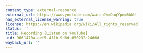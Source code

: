 ```yaml
---
content_type: external-resource
external_url: https://www.youtube.com/watch?v=DaqYpnm6AkU
has_external_license_warning: true
license: https://en.wikipedia.org/wiki/All_rights_reserved
status: ''
title: Recording [Listen on YouTube]
uid: 9661470a-aef5-4f1b-9d6d-650232c24d6d
wayback_url: ''
---
```

